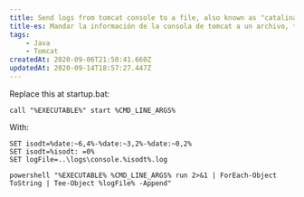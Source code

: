 ```yaml
---
title: Send logs from tomcat console to a file, also known as "catalina.out"
title-es: Mandar la información de la consola de tomcat a un archivo, también conocido como "catalina.out"
tags:
    - Java
    - Tomcat
createdAt: 2020-09-06T21:50:41.660Z
updatedAt: 2020-09-14T18:57:27.447Z
---
```


Replace this at startup.bat:

```batch
call "%EXECUTABLE%" start %CMD_LINE_ARGS%
```

With:

```batch
SET isodt=%date:~6,4%-%date:~3,2%-%date:~0,2%
SET isodt=%isodt: =0%
SET logFile=..\logs\console.%isodt%.log

powershell "%EXECUTABLE% %CMD_LINE_ARGS% run 2>&1 | ForEach-Object ToString | Tee-Object %logFile% -Append"
```